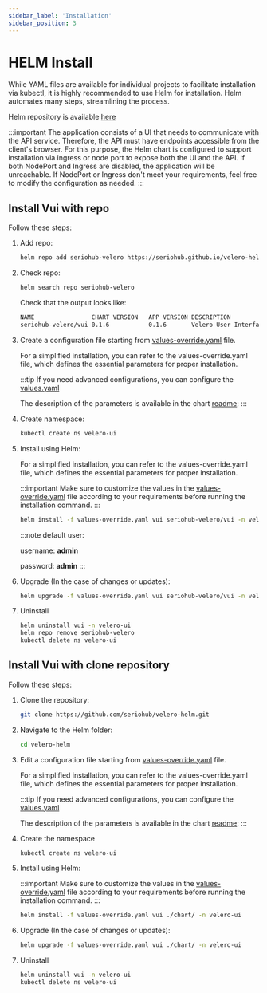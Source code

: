 ```yaml
---
sidebar_label: 'Installation'
sidebar_position: 3
---
```


# HELM Install

While YAML files are available for individual projects to facilitate installation via kubectl, it is highly recommended to use Helm for installation. Helm automates many steps, streamlining the process.

Helm repository is available [here](https://github.com/seriohub/velero-helm)

:::important
The application consists of a UI that needs to communicate with the API service. Therefore, the API must have endpoints accessible from the client's browser. For this purpose, the Helm chart is configured to support installation via ingress or node port to expose both the UI and the API.
If both NodePort and Ingress are disabled, the application will be unreachable.
If NodePort or Ingress don't meet your requirements, feel free to modify the configuration as needed.
:::

## Install Vui with repo

Follow these steps:

1. Add repo:

    ``` bash
    helm repo add seriohub-velero https://seriohub.github.io/velero-helm/
    ```

2. Check repo:

    ``` bash
    helm search repo seriohub-velero
    ```

    Check that the output looks like:

    ``` bash
    NAME                CHART VERSION   APP VERSION DESCRIPTION                                       
    seriohub-velero/vui 0.1.6           0.1.6       Velero User Interface: a friendly UI and dashbo..
    ```

3. Create a configuration file starting from [values-override.yaml](https://github.com/seriohub/velero-helm/blob/main/values-override.yaml) file.

    For a simplified installation, you can refer to the values-override.yaml file, which defines the essential parameters for proper installation.

    :::tip
    If you need advanced configurations, you can configure the [values.yaml](https://github.com/seriohub/velero-helm/blob/main/chart/values.yaml)

    The description of the parameters is available in the chart [readme](https://github.com/seriohub/velero-helm/tree/main/chart):
    :::

4. Create namespace:
  
    ``` bash
    kubectl create ns velero-ui
    ```

5. Install using Helm:

    For a simplified installation, you can refer to the values-override.yaml file, which defines the essential parameters for proper installation.

    :::important
    Make sure to customize the values in the [values-override.yaml](https://github.com/seriohub/velero-helm/blob/main/values-override.yaml) file according to your requirements before running the installation command.
    :::

    ``` bash
    helm install -f values-override.yaml vui seriohub-velero/vui -n velero-ui
    ```

    :::note
    default user:

    username: **admin**

    password: **admin**
    :::

6. Upgrade (In the case of changes or updates):

    ``` bash
    helm upgrade -f values-override.yaml vui seriohub-velero/vui -n velero-ui
    ```

7. Uninstall

    ``` bash
    helm uninstall vui -n velero-ui
    helm repo remove seriohub-velero
    kubectl delete ns velero-ui
    ```

## Install Vui with clone repository

Follow these steps:

1. Clone the repository:

    ``` bash
    git clone https://github.com/seriohub/velero-helm.git
    ```

2. Navigate to the Helm folder:

    ``` bash
    cd velero-helm
    ```

3. Edit a configuration file starting from [values-override.yaml](https://github.com/seriohub/velero-helm/blob/main/values-override.yaml) file.

    For a simplified installation, you can refer to the values-override.yaml file, which defines the essential parameters for proper installation.

    :::tip
    If you need advanced configurations, you can configure the [values.yaml](https://github.com/seriohub/velero-helm/blob/main/chart/values.yaml)

    The description of the parameters is available in the chart [readme](https://github.com/seriohub/velero-helm/tree/main/chart):
    :::

4. Create the namespace

    ``` bash
    kubectl create ns velero-ui
    ```

5. Install using Helm:

    :::important
    Make sure to customize the values in the [values-override.yaml](https://github.com/seriohub/velero-helm/blob/main/values-override.yaml) file according to your requirements before running the installation command.
    :::

    ``` bash
    helm install -f values-override.yaml vui ./chart/ -n velero-ui
    ```

6. Upgrade (In the case of changes or updates):

    ``` bash
    helm upgrade -f values-override.yaml vui ./chart/ -n velero-ui
    ```

7. Uninstall

    ``` bash
    helm uninstall vui -n velero-ui
    kubectl delete ns velero-ui
    ```
